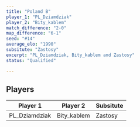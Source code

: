 ```yaml
---
title: "Poland B"
player_1: "PL_Dziamdziak"
player_2: "Bity_kablem"
match_difference: "2-0"
map_difference: "6-1"
seed: "#14"
average_elo: "1990"
subsitute: "Zastosy"
excerpt: "PL_Dziamdziak, Bity_kablem and Zastosy"
status: "Qualified"

---
```

## Players

| Player 1 | Player 2 | Subsitute |
| -- | -- | -- |
| PL_Dziamdziak | Bity_kablem | Zastosy |
